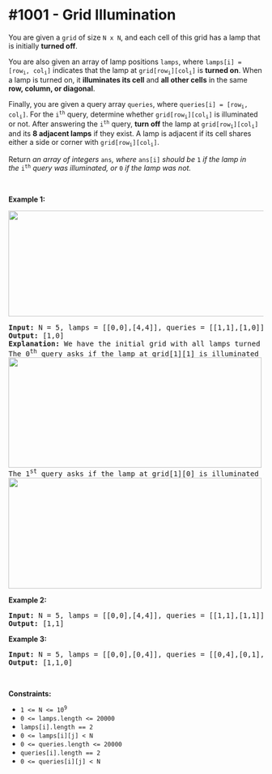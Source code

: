 # \#1001 - Grid Illumination
<p>You are given a <code>grid</code> of size <code>N x N</code>, and each cell of this grid has a lamp that is initially <strong>turned off</strong>.</p>

<p>You are also given an array of lamp positions <code>lamps</code>, where <code>lamps[i] = [row<sub>i</sub>, col<sub>i</sub>]</code> indicates that the lamp at <code>grid[row<sub>i</sub>][col<sub>i</sub>]</code> is <strong>turned on</strong>. When a lamp is turned on, it <strong>illuminates its cell</strong> and <strong>all&nbsp;other cells</strong> in the same <strong>row, column, or diagonal</strong>.</p>

<p>Finally, you are given a query array <code>queries</code>, where&nbsp;<code>queries[i] = [row<sub>i</sub>, col<sub>i</sub>]</code>. For the <code>i<sup>th</sup></code>&nbsp;query, determine whether <code>grid[row<sub>i</sub>][col<sub>i</sub>]</code> is illuminated or not. After answering the <code>i<sup>th</sup></code> query,&nbsp;<strong>turn off</strong> the lamp at&nbsp;<code>grid[row<sub>i</sub>][col<sub>i</sub>]</code> and&nbsp;its <strong>8 adjacent lamps</strong> if they exist. A lamp is adjacent if its cell shares either&nbsp;a side or corner with&nbsp;<code>grid[row<sub>i</sub>][col<sub>i</sub>]</code>.</p>

<p>Return <em>an array of integers </em><code>ans</code><em>,</em><em>&nbsp;where </em><code>ans[i]</code><em> should be </em><code>1</code><em>&nbsp;if the lamp in the&nbsp;</em><code>i<sup>th</sup></code><em> query was illuminated, or&nbsp;</em><code>0</code><em>&nbsp;if the lamp was not.</em></p>

<p>&nbsp;</p>
<p><strong>Example 1:</strong></p>
<img alt="" src="https://assets.leetcode.com/uploads/2020/08/19/illu_1.jpg" style="width: 750px; height: 209px;" />
<pre>
<strong>Input:</strong> N = 5, lamps = [[0,0],[4,4]], queries = [[1,1],[1,0]]
<strong>Output:</strong> [1,0]
<strong>Explanation:</strong> We have the initial grid with all lamps turned off. In the above picture we see the grid after turning on the lamp at grid[0][0] then turning on the lamp at grid[4][4].
The 0<sup>th</sup>&nbsp;query asks if the lamp at grid[1][1] is illuminated or not (the blue square). It is illuminated, so set ans[0] = 1. Then, we turn off all lamps in the red square.
<img alt="" src="https://assets.leetcode.com/uploads/2020/08/19/illu_step1.jpg" style="width: 500px; height: 218px;" />
The 1<sup>st</sup>&nbsp;query asks if the lamp at grid[1][0] is illuminated or not (the blue square). It is not illuminated, so set ans[1] = 1. Then, we turn off all lamps in the red rectangle.
<img alt="" src="https://assets.leetcode.com/uploads/2020/08/19/illu_step2.jpg" style="width: 500px; height: 219px;" />
</pre>

<p><strong>Example 2:</strong></p>

<pre>
<strong>Input:</strong> N = 5, lamps = [[0,0],[4,4]], queries = [[1,1],[1,1]]
<strong>Output:</strong> [1,1]
</pre>

<p><strong>Example 3:</strong></p>

<pre>
<strong>Input:</strong> N = 5, lamps = [[0,0],[0,4]], queries = [[0,4],[0,1],[1,4]]
<strong>Output:</strong> [1,1,0]
</pre>

<p>&nbsp;</p>
<p><strong>Constraints:</strong></p>

<ul>
	<li><code>1 &lt;= N &lt;= 10<sup>9</sup></code></li>
	<li><code>0 &lt;= lamps.length &lt;= 20000</code></li>
	<li><code>lamps[i].length == 2</code></li>
	<li><code>0 &lt;= lamps[i][j] &lt; N</code></li>
	<li><code>0 &lt;= queries.length &lt;= 20000</code></li>
	<li><code>queries[i].length == 2</code></li>
	<li><code>0 &lt;= queries[i][j] &lt; N</code></li>
</ul>

